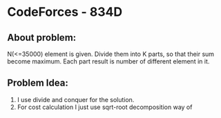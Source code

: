 # CodeForces - 834D

## About problem:  
N(<=35000) element is given. Divide them into K parts, so that their sum become maximum. Each part result is number of different element in it.

  

## Problem Idea:  

 1. I use divide and conquer for the solution.
 2. For cost calculation I just use sqrt-root decomposition way of 

<!--stackedit_data:
eyJoaXN0b3J5IjpbMTQzODEzODQyNCwtMTEyMzQ1NjU1Nl19
-->